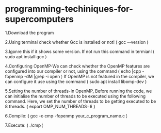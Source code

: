 # programming-techiniques-for-supercomputers

1.Download the program

2.Using terminal check whether Gcc is installed or not! ( gcc --version )

3.Igonre this if it shows some version. If not run this command in termianl ( sudo apt install gcc )

4.Configuring OpenMP-We can check whether the OpenMP features are configured into our compiler or not, using the command ( echo |cpp -fopenmp -dM |grep -i open )
   If OpenMP is not featured in the compiler, we can configure it use using the command ( sudo apt install libomp-dev )
   
5.Setting the number of threads-In OpenMP, Before running the code, we can initialise the number of threads to be executed using the following command. Here, we set the number of   threads to be getting executed to be 8 threads. ( export OMP_NUM_THREADS=8 )

6.Compile: ( gcc -o cmp -fopenmp your_c_program_name.c )

7.Execute: ( ./cmp )
